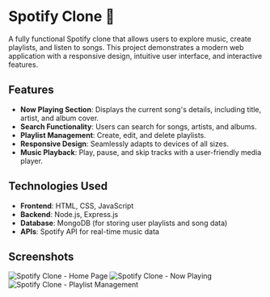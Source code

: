 # Spotify Clone 🎵

A fully functional Spotify clone that allows users to explore music, create playlists, and listen to songs. This project demonstrates a modern web application with a responsive design, intuitive user interface, and interactive features.

## Features
- **Now Playing Section**: Displays the current song's details, including title, artist, and album cover.
- **Search Functionality**: Users can search for songs, artists, and albums.
- **Playlist Management**: Create, edit, and delete playlists.
- **Responsive Design**: Seamlessly adapts to devices of all sizes.
- **Music Playback**: Play, pause, and skip tracks with a user-friendly media player.

## Technologies Used
- **Frontend**: HTML, CSS, JavaScript
- **Backend**: Node.js, Express.js
- **Database**: MongoDB (for storing user playlists and song data)
- **APIs**: Spotify API for real-time music data

## Screenshots
![Spotify Clone - Home Page](images/homepage.png)
![Spotify Clone - Now Playing](images/now-playing.png)
![Spotify Clone - Playlist Management](images/playlist-management.png)


